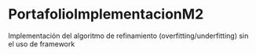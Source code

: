 # PortafolioImplementacionM2
Implementación del algoritmo de refinamiento (overfitting/underfitting) sin el uso de framework

